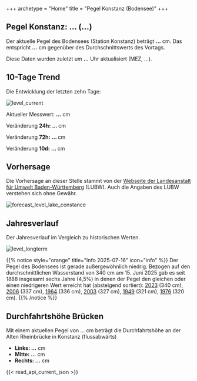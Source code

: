 +++
archetype = "Home"
title = "Pegel Konstanz (Bodensee)"
+++

<h2>Pegel Konstanz: <span id="website_api_current_level_head">...</span> (<span id="website_api_change_vs_yesterday_head">...</span>)</h2>

Der aktuelle Pegel des Bodensees (Station Konstanz) beträgt <b><span id="website_api_current_level">...</span></b> cm. Das entspricht <b><span id="website_api_change_vs_yesterday">...</span></b> cm gegenüber des Durchschnittswerts des Vortags.

Diese Daten wurden zuletzt um <b><span id=website_api_mostrecent_time>...</span></b> Uhr aktualisiert (MEZ, <span id=website_api_mostrecent_date>...</span>).

## 10-Tage Trend

Die Entwicklung der letzten zehn Tage:

![level_current](https://pegel-konstanz-for-website.s3.eu-central-1.amazonaws.com/graph/current/de/current_DE.png)

Aktueller Messwert: <b><span id=website_api_current_level_d1>...</span></b> cm

Veränderung **24h:** <b><span id=website_api_change_24h>...</span> </b> cm

Veränderung **72h:** <b><span id=website_api_change_72h>...</span> </b> cm

Veränderung **10d:** <b><span id=website_api_change_10d>...</span> </b> cm

## Vorhersage

Die Vorhersage an dieser Stelle stammt von der [Webseite der Landesanstalt für Umwelt Baden-Württemberg](https://www.hvz.baden-wuerttemberg.de/pegel.html?id=00007) (LUBW). Auch die Angaben des LUBW verstehen sich ohne Gewähr.

![forecast_level_lake_constance](https://www.hvz.baden-wuerttemberg.de/gifs/00007-2001.GIF)


## Jahresverlauf

Der Jahresverlauf im Vergleich zu historischen Werten.

![level_longterm](https://pegel-konstanz-for-website.s3.eu-central-1.amazonaws.com/graph/longterm/de/longterm_DE.png)

{{% notice style="orange" title="Info 2025-07-16" icon="info" %}}
Der Pegel des Bodensees ist gerade außergewöhnlich niedrig. Bezogen auf den durchschnittlichen Wasserstand von 340 cm am 15. Juni 2025 gab es seit 1888 insgesamt sechs Jahre (4,5%) in denen der Pegel den gleichen oder einen niedrigeren Wert erreicht hat (absteigend sortiert): [2023](https://www.pegel-konstanz.de/01_historische_daten/2020-2029/index.html#2023) (340 cm), [2006](https://www.pegel-konstanz.de/01_historische_daten/2000-2009/index.html#2006) (337 cm), [1964](https://www.pegel-konstanz.de/01_historische_daten/1960-1969/index.html#1964) (336 cm), [2003](https://www.pegel-konstanz.de/01_historische_daten/2000-2009/index.html#2003) (327 cm), [1949](https://www.pegel-konstanz.de/01_historische_daten/1940-1949/index.html#1949) (321 cm), [1976](https://www.pegel-konstanz.de/01_historische_daten/1970-1979/index.html#1976) (320 cm).
{{% /notice %}}

## Durchfahrtshöhe Brücken

Mit einem aktuellen Pegel von <span id=website_api_current_level_bridge>...</span> cm beträgt die Durchfahrtshöhe an der Alten Rheinbrücke in Konstanz (flussabwärts)

<ul>
  <li><b>Links: <span id="website_api_bridge_kn_left">...</span></b> cm</li>
  <li><b>Mitte: <span id="website_api_bridge_kn_center">...</span></b> cm</li>
  <li><b>Rechts: <span id="website_api_bridge_kn_right">...</span></b> cm</li>
</ul>

{{< read_api_current_json >}}

<style>
    span a[rel="me"] {
        display: none;
    }
</style>
<span> <a rel="me" href="https://mastodon.social/@pegelkonstanz">Mastodon</a></span>